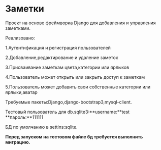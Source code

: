 # Заметки
Проект на основе фреймворка Django для добавления и управления заметками.<br />

Реализовано:

1.Аутентификация  и регистрация пользователей

2.Добавление,редактирование и удаление заметок

3.Присваивание заметкам цвета,категории или ярлыков

4.Пользователь может открыть или закрыть доступ к заметкам

5.Пользователь может добавить свои собственные категории или ярлыки,аватар<br />

Требуемые пакеты:Django,django-bootstrap3,mysql-client.

Тестовый пользователь для db.sqlite3:**username:**test  **пароль:**111111

БД по умолчанию в settins:sqlite.<br />


**Перед запуском на тестовом файле бд требуется выполнить миграцию.**

